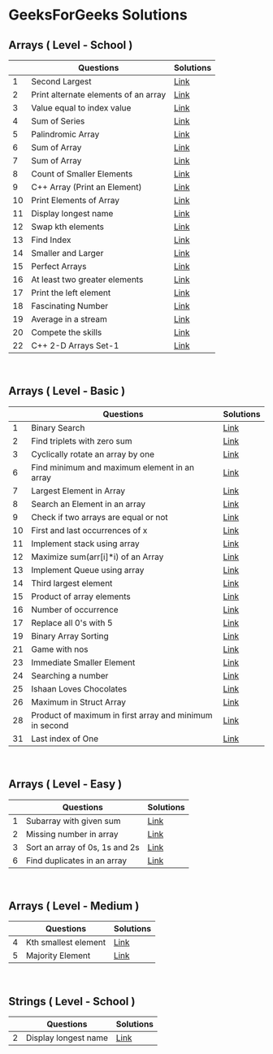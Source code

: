 # GeeksForGeeks Solutions

## Arrays ( Level - School ) 

| | Questions | Solutions |
|-|-----------|-----------|
|1|Second Largest|[Link](https://github.com/tanmayvaij/geeksforgeeks-questions/blob/main/arrays/school/question_01.cpp)|
|2|Print alternate elements of an array|[Link](https://github.com/tanmayvaij/geeksforgeeks-questions/blob/main/arrays/school/question_02.cpp)|
|3|Value equal to index value|[Link](https://github.com/tanmayvaij/geeksforgeeks-questions/blob/main/arrays/school/question_03.cpp)|
|4|Sum of Series|[Link](https://github.com/tanmayvaij/geeksforgeeks-questions/blob/main/arrays/school/question_04.cpp)|
|5|Palindromic Array|[Link](https://github.com/tanmayvaij/geeksforgeeks-questions/blob/main/arrays/school/question_05.cpp)|
|6|Sum of Array|[Link](https://github.com/tanmayvaij/geeksforgeeks-questions/blob/main/arrays/school/question_06_07.cpp)|
|7|Sum of Array|[Link](https://github.com/tanmayvaij/geeksforgeeks-questions/blob/main/arrays/school/question_06_07.cpp)|
|8|Count of Smaller Elements|[Link](https://github.com/tanmayvaij/geeksforgeeks-questions/blob/main/arrays/school/question_08.cpp)|
|9|C++ Array (Print an Element)|[Link](https://github.com/tanmayvaij/geeksforgeeks-questions/blob/main/arrays/school/question_09.cpp)|
|10|Print Elements of Array|[Link](https://github.com/tanmayvaij/geeksforgeeks-questions/blob/main/arrays/school/question_10.cpp)|
|11|Display longest name|[Link](https://github.com/tanmayvaij/geeksforgeeks-questions/blob/main/arrays/school/question_11.cpp)|
|12|Swap kth elements|[Link](https://github.com/tanmayvaij/geeksforgeeks-questions/blob/main/arrays/school/question_12.cpp)|
|13|Find Index|[Link](https://github.com/tanmayvaij/geeksforgeeks-questions/blob/main/arrays/school/question_13.cpp)|
|14|Smaller and Larger|[Link](https://github.com/tanmayvaij/geeksforgeeks-questions/blob/main/arrays/school/question_14.cpp)|
|15|Perfect Arrays|[Link](https://github.com/tanmayvaij/geeksforgeeks-questions/blob/main/arrays/school/question_15.cpp)|
|16|At least two greater elements|[Link](https://github.com/tanmayvaij/geeksforgeeks-questions/blob/main/arrays/school/question_16.cpp)|
|17|Print the left element|[Link](https://github.com/tanmayvaij/geeksforgeeks-questions/blob/main/arrays/school/question_17.cpp)|
|18|Fascinating Number|[Link](https://github.com/tanmayvaij/geeksforgeeks-questions/blob/main/arrays/school/question_18.cpp)|
|19|Average in a stream|[Link](https://github.com/tanmayvaij/geeksforgeeks-questions/blob/main/arrays/school/question_19.cpp)|
|20|Compete the skills|[Link](https://github.com/tanmayvaij/geeksforgeeks-questions/blob/main/arrays/school/question_20.cpp)|
|22|C++ 2-D Arrays Set-1|[Link](https://github.com/tanmayvaij/geeksforgeeks-questions/blob/main/arrays/school/question_22.cpp)|

<br/>

## Arrays ( Level - Basic )

| | Questions | Solutions |
|-|-----------|-----------|
|1|Binary Search|[Link](https://github.com/tanmayvaij/geeksforgeeks-questions/blob/main/arrays/basic/question_01.cpp)|
|2|Find triplets with zero sum|[Link](https://github.com/tanmayvaij/geeksforgeeks-questions/blob/main/arrays/basic/question_02.cpp)|
|3|Cyclically rotate an array by one|[Link](https://github.com/tanmayvaij/geeksforgeeks-questions/blob/main/arrays/basic/question_03.cpp)|
|6|Find minimum and maximum element in an array|[Link](https://github.com/tanmayvaij/geeksforgeeks-questions/blob/main/arrays/basic/question_06.cpp)|
|7|Largest Element in Array|[Link](https://github.com/tanmayvaij/geeksforgeeks-questions/blob/main/arrays/basic/question_07.cpp)|
|8|Search an Element in an array|[Link](https://github.com/tanmayvaij/geeksforgeeks-questions/blob/main/arrays/basic/question_08.cpp)|
|9|Check if two arrays are equal or not|[Link](https://github.com/tanmayvaij/geeksforgeeks-questions/blob/main/arrays/basic/question_09.cpp)|
|10|First and last occurrences of x|[Link](https://github.com/tanmayvaij/geeksforgeeks-questions/blob/main/arrays/basic/question_10.cpp)|
|11|Implement stack using array|[Link](https://github.com/tanmayvaij/geeksforgeeks-questions/blob/main/arrays/basic/question_11.cpp)|
|12|Maximize sum(arr[i]*i) of an Array|[Link](https://github.com/tanmayvaij/geeksforgeeks-questions/blob/main/arrays/basic/question_12.cpp)|
|13|Implement Queue using array|[Link](https://github.com/tanmayvaij/geeksforgeeks-questions/blob/main/arrays/basic/question_13.cpp)|
|14|Third largest element|[Link](https://github.com/tanmayvaij/geeksforgeeks-questions/blob/main/arrays/basic/question_14.cpp)|
|15|Product of array elements|[Link](https://github.com/tanmayvaij/geeksforgeeks-questions/blob/main/arrays/basic/question_15.cpp)|
|16|Number of occurrence|[Link](https://github.com/tanmayvaij/geeksforgeeks-questions/blob/main/arrays/basic/question_16.cpp)|
|17|Replace all 0's with 5|[Link](https://github.com/tanmayvaij/geeksforgeeks-questions/blob/main/arrays/basic/question_17.cpp)|
|19|Binary Array Sorting|[Link](https://github.com/tanmayvaij/geeksforgeeks-questions/blob/main/arrays/basic/question_19.cpp)|
|21|Game with nos|[Link](https://github.com/tanmayvaij/geeksforgeeks-questions/blob/main/arrays/basic/question_21.cpp)|
|23|Immediate Smaller Element|[Link](https://github.com/tanmayvaij/geeksforgeeks-questions/blob/main/arrays/basic/question_23.cpp)|
|24|Searching a number|[Link](https://github.com/tanmayvaij/geeksforgeeks-questions/blob/main/arrays/basic/question_24.cpp)|
|25|Ishaan Loves Chocolates|[Link](https://github.com/tanmayvaij/geeksforgeeks-questions/blob/main/arrays/basic/question_25.cpp)|
|26|Maximum in Struct Array|[Link](https://github.com/tanmayvaij/geeksforgeeks-questions/blob/main/arrays/basic/question_26.cpp)|
|28|Product of maximum in first array and minimum in second|[Link](https://github.com/tanmayvaij/geeksforgeeks-questions/blob/main/arrays/basic/question_28.cpp)|
|31|Last index of One|[Link](https://github.com/tanmayvaij/geeksforgeeks-questions/blob/main/arrays/basic/question_31.cpp)|

<br/>

## Arrays ( Level - Easy )

| | Questions | Solutions |
|-|-----------|-----------|
|1|Subarray with given sum|[Link](https://github.com/tanmayvaij/geeksforgeeks-questions/blob/main/arrays/easy/question_01.cpp)|
|2|Missing number in array|[Link](https://github.com/tanmayvaij/geeksforgeeks-questions/blob/main/arrays/easy/question_02.cpp)|
|3|Sort an array of 0s, 1s and 2s|[Link](https://github.com/tanmayvaij/geeksforgeeks-questions/blob/main/arrays/easy/question_03.cpp)|
|6|Find duplicates in an array|[Link](https://github.com/tanmayvaij/geeksforgeeks-questions/blob/main/arrays/easy/question_06.cpp)|

<br/>

## Arrays ( Level - Medium )

| | Questions | Solutions |
|-|-----------|-----------|
|4|Kth smallest element|[Link](https://github.com/tanmayvaij/geeksforgeeks-questions/blob/main/arrays/medium/question_04.cpp)|
|5|Majority Element|[Link](https://github.com/tanmayvaij/geeksforgeeks-questions/blob/main/arrays/medium/question_05.cpp)|

<br/>

## Strings ( Level - School )

| | Questions | Solutions |
|-|-----------|-----------|
|2|Display longest name|[Link](https://github.com/tanmayvaij/geeksforgeeks-questions/blob/main/strings/school/question_02.cpp)|